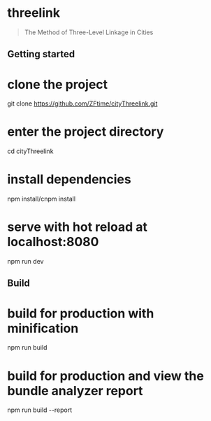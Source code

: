 # threelink

> The Method of Three-Level Linkage in Cities

## Getting started

# clone the project

git clone https://github.com/ZFtime/cityThreelink.git

# enter the project directory

cd cityThreelink

# install dependencies

npm install/cnpm install

# serve with hot reload at localhost:8080
npm run dev

## Build

# build for production with minification

npm run build

# build for production and view the bundle analyzer report

npm run build --report

